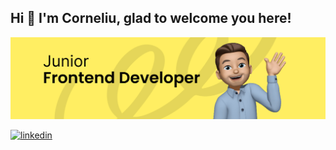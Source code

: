 ## Hi 👋 I'm Corneliu, glad to welcome you here!

![Entry Level Web Developer](https://github.com/cornelber/cornelber/blob/main/readMeBg.jpg)

[![linkedin](https://img.shields.io/badge/linkedin-0A66C2?style=for-the-badge&logo=linkedin&logoColor=white)](https://www.linkedin.com/in/corneliu-berliba-5a04b0182/)
